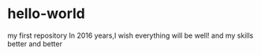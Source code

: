 # hello-world
my first repository
In 2016 years,I wish everything will be well!
and my skills better and better
